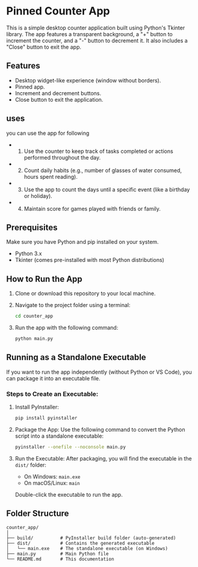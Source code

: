 # Pinned Counter App 

This is a simple desktop counter application built using Python's Tkinter library. The app features a transparent background, a "+" button to increment the counter, and a "-" button to decrement it. It also includes a "Close" button to exit the app.

## Features
- Desktop widget-like experience (window without borders).
- Pinned app.
- Increment and decrement buttons.
- Close button to exit the application.

## uses
you can use the app for following </br>
- 1. Use the counter to keep track of tasks completed or actions performed throughout the day.
- 2. Count daily habits (e.g., number of glasses of water consumed, hours spent reading).
- 3. Use the app to count the days until a specific event (like a birthday or holiday).
- 4. Maintain score for games played with friends or family.

## Prerequisites
Make sure you have Python and pip installed on your system.

- Python 3.x
- Tkinter (comes pre-installed with most Python distributions)

## How to Run the App
1. Clone or download this repository to your local machine.
2. Navigate to the project folder using a terminal:

    ```bash
    cd counter_app
    ```

3. Run the app with the following command:

    ```bash
    python main.py
    ```

## Running as a Standalone Executable
If you want to run the app independently (without Python or VS Code), you can package it into an executable file.

### Steps to Create an Executable:
1. Install PyInstaller:

    ```bash
    pip install pyinstaller
    ```

2. Package the App: Use the following command to convert the Python script into a standalone executable:

    ```bash
    pyinstaller --onefile --noconsole main.py
    ```

3. Run the Executable: After packaging, you will find the executable in the `dist/` folder:

    - On Windows: `main.exe`
    - On macOS/Linux: `main`
    
   Double-click the executable to run the app.

## Folder Structure
```plaintext
counter_app/
│
├── build/          # PyInstaller build folder (auto-generated)
├── dist/           # Contains the generated executable
│   └── main.exe    # The standalone executable (on Windows)
├── main.py         # Main Python file
└── README.md       # This documentation
```


 
 
